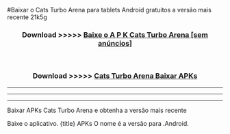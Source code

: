 #Baixar o Cats Turbo Arena   para tablets Android gratuitos a versão mais recente 21k5g


<div align="center">
<h3>Download >>>>> <a href="https://pt-web.web.app/?pt= Cats Turbo Arena ">Baixe o A P K Cats Turbo Arena  [sem anúncios]</a></h3><br>

<h3>Download >>>>> <a href="https://pt-web.web.app/?pt= Cats Turbo Arena ">Cats Turbo Arena  Baixar APKs</a></h3>
</div>

----------------------------------------------------------

----------------------------------------------------------

----------------------------------------------------------

Baixar APKs Cats Turbo Arena  e obtenha a versão mais recente

Baixe o aplicativo. {title} APKs O nome é a versão para .Android.


